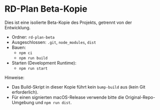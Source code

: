 # RD-Plan Beta-Kopie

Dies ist eine isolierte Beta-Kopie des Projekts, getrennt von der Entwicklung.

- Ordner: `rd-plan-beta`
- Ausgeschlossen: `.git`, `node_modules`, `dist`
- Bauen:
  - `npm ci`
  - `npm run build`
- Starten (Development Runtime):
  - `npm run start`

Hinweise:
- Das Build-Skript in dieser Kopie führt kein `bump-build` aus (kein Git erforderlich).
- Für einen signierten macOS-Release verwende bitte die Original-Repo-Umgebung und `npm run dist`.
